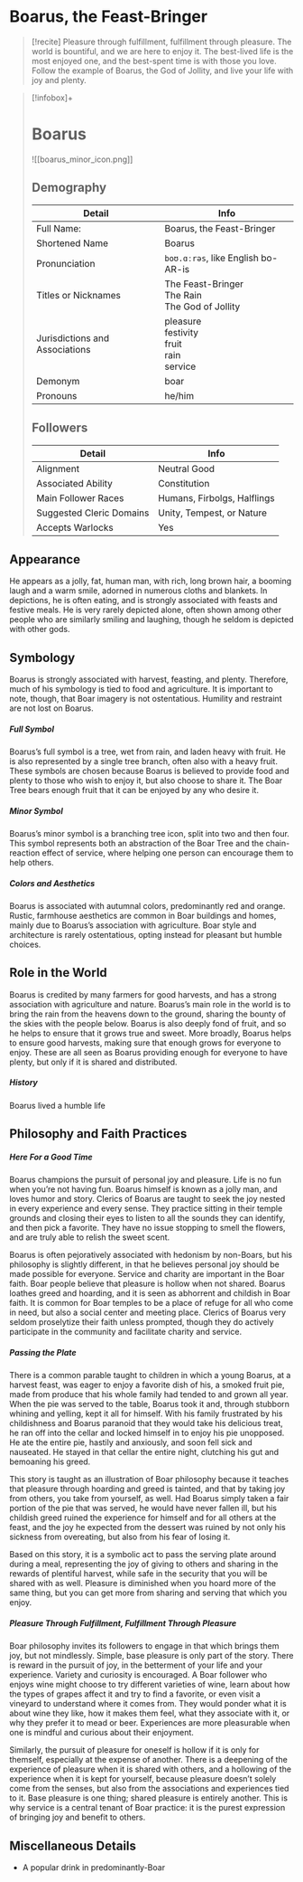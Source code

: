 # Boarus, the Feast-Bringer

>[!recite] Pleasure through fulfillment, fulfillment through pleasure. The world is bountiful, and we are here to enjoy it. The best-lived life is the most enjoyed one, and the best-spent time is with those you love. Follow the example of Boarus, the God of Jollity, and live your life with joy and plenty.

>[!infobox]+
># **Boarus**
>![[boarus_minor_icon.png]]
>## Demography
>|Detail|Info|
>|--|--|
>|Full Name:|Boarus, the Feast-Bringer|
>|Shortened Name|Boarus|
>|Pronunciation|`boʊ.ɑːrəs`, like English bo-AR-is|
>|Titles or Nicknames|The Feast-Bringer<br>The Rain<br>The God of Jollity|
>|Jurisdictions and Associations|pleasure<br>festivity<br>fruit<br>rain<br>service|
>|Demonym|boar|
>|Pronouns|he/him|
>
>## Followers
>|Detail|Info|
>|--|--|
>|Alignment|Neutral Good|
>|Associated Ability|Constitution|
>|Main Follower Races|Humans, Firbolgs, Halflings|
>|Suggested Cleric Domains|Unity, Tempest, or Nature|
>|Accepts Warlocks|Yes|

## Appearance

He appears as a jolly, fat, human man, with rich, long brown hair, a booming laugh and a warm smile, adorned in numerous cloths and blankets. In depictions, he is often eating, and is strongly associated with feasts and festive meals. He is very rarely depicted alone, often shown among other people who are similarly smiling and laughing, though he seldom is depicted with other gods.

## Symbology

Boarus is strongly associated with harvest, feasting, and plenty. Therefore, much of his symbology is tied to food and agriculture. It is important to note, though, that Boar imagery is not ostentatious. Humility and restraint are not lost on Boarus.

##### Full Symbol

Boarus’s full symbol is a tree, wet from rain, and laden heavy with fruit. He is also represented by a single tree branch, often also with a heavy fruit. These symbols are chosen because Boarus is believed to provide food and plenty to those who wish to enjoy it, but also choose to share it. The Boar Tree bears enough fruit that it can be enjoyed by any who desire it.

##### Minor Symbol

Boarus’s minor symbol is a branching tree icon, split into two and then four. This symbol represents both an abstraction of the Boar Tree and the chain-reaction effect of service, where helping one person can encourage them to help others.

##### Colors and Aesthetics

Boarus is associated with autumnal colors, predominantly red and orange. Rustic, farmhouse aesthetics are common in Boar buildings and homes, mainly due to Boarus’s association with agriculture. Boar style and architecture is rarely ostentatious, opting instead for pleasant but humble choices.

  

## Role in the World

Boarus is credited by many farmers for good harvests, and has a strong association with agriculture and nature. Boarus’s main role in the world is to bring the rain from the heavens down to the ground, sharing the bounty of the skies with the people below. Boarus is also deeply fond of fruit, and so he helps to ensure that it grows true and sweet. More broadly, Boarus helps to ensure good harvests, making sure that enough grows for everyone to enjoy. These are all seen as Boarus providing enough for everyone to have plenty, but only if it is shared and distributed.

##### History

Boarus lived a humble life 

## Philosophy and Faith Practices

##### Here For a Good Time

Boarus champions the pursuit of personal joy and pleasure. Life is no fun when you’re not having fun. Boarus himself is known as a jolly man, and loves humor and story. Clerics of Boarus are taught to seek the joy nested in every experience and every sense. They practice sitting in their temple grounds and closing their eyes to listen to all the sounds they can identify, and then pick a favorite. They have no issue stopping to smell the flowers, and are truly able to relish the sweet scent.

Boarus is often pejoratively associated with hedonism by non-Boars, but his philosophy is slightly different, in that he believes personal joy should be made possible for everyone. Service and charity are important in the Boar faith. Boar people believe that pleasure is hollow when not shared. Boarus loathes greed and hoarding, and it is seen as abhorrent and childish in Boar faith. It is common for Boar temples to be a place of refuge for all who come in need, but also a social center and meeting place. Clerics of Boarus very seldom proselytize their faith unless prompted, though they do actively participate in the community and facilitate charity and service.

##### Passing the Plate

There is a common parable taught to children in which a young Boarus, at a harvest feast, was eager to enjoy a favorite dish of his, a smoked fruit pie, made from produce that his whole family had tended to and grown all year. When the pie was served to the table, Boarus took it and, through stubborn whining and yelling, kept it all for himself. With his family frustrated by his childishness and Boarus paranoid that they would take his delicious treat, he ran off into the cellar and locked himself in to enjoy his pie unopposed. He ate the entire pie, hastily and anxiously, and soon fell sick and nauseated. He stayed in that cellar the entire night, clutching his gut and bemoaning his greed.

This story is taught as an illustration of Boar philosophy because it teaches that pleasure through hoarding and greed is tainted, and that by taking joy from others, you take from yourself, as well. Had Boarus simply taken a fair portion of the pie that was served, he would have never fallen ill, but his childish greed ruined the experience for himself and for all others at the feast, and the joy he expected from the dessert was ruined by not only his sickness from overeating, but also from his fear of losing it.

Based on this story, it is a symbolic act to pass the serving plate around during a meal, representing the joy of giving to others and sharing in the rewards of plentiful harvest, while safe in the security that you will be shared with as well. Pleasure is diminished when you hoard more of the same thing, but you can get more from sharing and serving that which you enjoy.

##### Pleasure Through Fulfillment, Fulfillment Through Pleasure

Boar philosophy invites its followers to engage in that which brings them joy, but not mindlessly. Simple, base pleasure is only part of the story. There is reward in the pursuit of joy, in the betterment of your life and your experience. Variety and curiosity is encouraged. A Boar follower who enjoys wine might choose to try different varieties of wine, learn about how the types of grapes affect it and try to find a favorite, or even visit a vineyard to understand where it comes from. They would ponder what it is about wine they like, how it makes them feel, what they associate with it, or why they prefer it to mead or beer. Experiences are more pleasurable when one is mindful and curious about their enjoyment.

Similarly, the pursuit of pleasure for oneself is hollow if it is only for themself, especially at the expense of another. There is a deepening of the experience of pleasure when it is shared with others, and a hollowing of the experience when it is kept for yourself, because pleasure doesn’t solely come from the senses, but also from the associations and experiences tied to it. Base pleasure is one thing; shared pleasure is entirely another. This is why service is a central tenant of Boar practice: it is the purest expression of bringing joy and benefit to others.

  

## Miscellaneous Details

-   A popular drink in predominantly-Boar